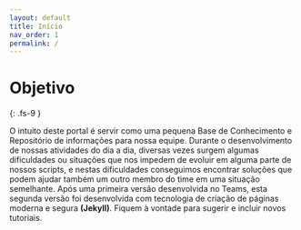 ```yaml
---
layout: default
title: Início
nav_order: 1
permalink: /
---
```


# Objetivo
{: .fs-9 }

O intuito deste portal é servir como uma pequena Base de Conhecimento e Repositório de informações para nossa equipe. Durante o desenvolvimento de nossas atividades do dia a dia, diversas vezes surgem algumas dificuldades ou situações que nos impedem de evoluir em alguma parte de nossos scripts, e nestas dificuldades conseguimos encontrar soluções que podem ajudar também um outro membro do time em uma situação semelhante. Após uma primeira versão desenvolvida no Teams, esta segunda versão foi desenvolvida com tecnologia de criação de páginas moderna e segura **(Jekyll)**. Fiquem à vontade para sugerir e incluir novos tutoriais.
